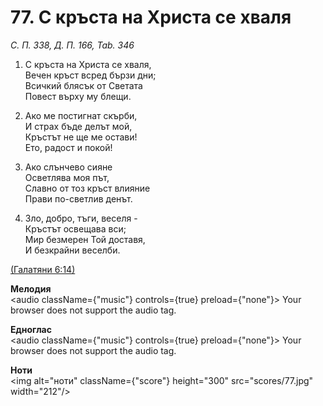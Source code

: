 # 77. С кръста на Христа се хваля  

*С. П. 338, Д. П. 166, Tab. 346*  

1. С кръста на Христа се хваля,  
Вечен кръст всред бързи дни;  
Всичкий блясък от Светата  
Повест върху му блещи.  

2. Ако ме постигнат скърби,  
И страх бъде делът мой,  
Кръстът не ще ме остави!  
Ето, радост и покой!  

3. Ако слънчево сияне  
Осветлява моя път,  
Славно от тоз кръст влияние  
Прави по-светлив денът.  

4. Зло, добро, тъги, веселя -  
Кръстът освещава вси;  
Мир безмерен Той доставя,  
И безкрайни веселби.  

[(Галатяни 6:14)](http://biblia.bg/index.php?k=55&g=6&s=14)  

__Мелодия__  
<audio className={"music"} controls={true} preload={"none"}><source src="mp3/77.mp3" type="audio/mpeg"/>
Your browser does not support the audio tag.
</audio>  

__Едноглас__  
<audio className={"music"} controls={true} preload={"none"}><source src="transp/77.mp3" type="audio/mpeg"/>
Your browser does not support the audio tag.
</audio>  

__Ноти__  
<img alt="ноти" className={"score"} height="300" src="scores/77.jpg" width="212"/>
